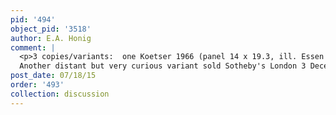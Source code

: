 ```yaml
---
pid: '494'
object_pid: '3518'
author: E.A. Honig
comment: |
  <p>3 copies/variants:  one Koetser 1966 (panel 14 x 19.3, ill. Essen 1997 p.131 fig.2); second Indianapolis, Museum of Art (copper 10.2 x 11.4)--exhibited Essen 1997.  Third variant sold London (Christie's 13.xii.91 # 177 as circle of JBI), copper, 14.6 x 17.8.   There are photos of these in RKD voorordening, and all 4 are exhibited in Russell article.   A more distant version (?) is illustrated Essen 1997, p.131, fig.3. Curious that even Jan's very earliest painting seems to exist in such a lot of copies and variants.<br />
  Another distant but very curious variant sold Sotheby's London 3 December 2008, #8 (panel, 15.5 x 18). To harbor have been added all these figures from just slightly later JB works, like Ertz 13 from 1595--a figure group is directly reproduced from there.  Since Ertz 13 was in the Barberini Collection and hence didn't leave Italy before 20th century, that would mean that either the painter of the Sotheby's picture worked from a drawing by JB, or knew the painting in Rome.  But other figures here, especially woman seated on basket at far left and figures in midground with cart, are I am sure taken from works from school of Beuckelaer, works like Getty picture in fact.  So this is a very peculiar pastiche.  Also a tiny painting, same size as Ertz 1, but on panel.</p>
post_date: 07/18/15
order: '493'
collection: discussion
---
```

